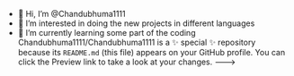 - 👋 Hi, I’m @Chandubhuma1111
- 👀 I’m interested in doing the new projects in different languages 
- 🌱 I’m currently learning some part of the coding
Chandubhuma1111/Chandubhuma1111 is a ✨ special ✨ repository because its `README.md` (this file) appears on your GitHub profile.
You can click the Preview link to take a look at your changes.
--->
